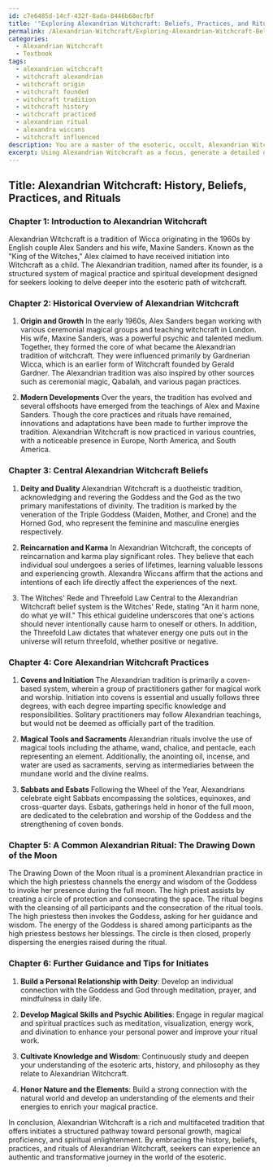 ```yaml
---
id: c7e6485d-14cf-432f-8ada-8446b68ecfbf
title: '"Exploring Alexandrian Witchcraft: Beliefs, Practices, and Rituals"'
permalink: /Alexandrian-Witchcraft/Exploring-Alexandrian-Witchcraft-Beliefs-Practices-and-Rituals/
categories:
  - Alexandrian Witchcraft
  - Textbook
tags:
  - alexandrian witchcraft
  - witchcraft alexandrian
  - witchcraft origin
  - witchcraft founded
  - witchcraft tradition
  - witchcraft history
  - witchcraft practiced
  - alexandrian ritual
  - alexandra wiccans
  - witchcraft influenced
description: You are a master of the esoteric, occult, Alexandrian Witchcraft and education, you have written many textbooks on the subject in ways that provide students with rich and deep understanding of the subject. You are being asked to write textbook-like sections on a topic and you do it with full context, explainability, and reliability in accuracy to the true facts of the topic at hand, in a textbook style that a student would easily be able to learn from, in a rich, engaging, and contextual way. Always include relevant context (such as formulas and history), related concepts, and in a way that someone can gain deep insights from.
excerpt: Using Alexandrian Witchcraft as a focus, generate a detailed overview of its history, beliefs, and practices along with an example of a commonly used ritual or spell within this tradition. Provide guidance for those seeking to delve deeper into this esoteric path and valuable tips for initiates looking to enhance their understanding of Alexandrian Witchcraft.
---
```


## Title: Alexandrian Witchcraft: History, Beliefs, Practices, and Rituals

### Chapter 1: Introduction to Alexandrian Witchcraft

Alexandrian Witchcraft is a tradition of Wicca originating in the 1960s by English couple Alex Sanders and his wife, Maxine Sanders. Known as the "King of the Witches," Alex claimed to have received initiation into Witchcraft as a child. The Alexandrian tradition, named after its founder, is a structured system of magical practice and spiritual development designed for seekers looking to delve deeper into the esoteric path of witchcraft.

### Chapter 2: Historical Overview of Alexandrian Witchcraft

1. **Origin and Growth**
In the early 1960s, Alex Sanders began working with various ceremonial magical groups and teaching witchcraft in London. His wife, Maxine Sanders, was a powerful psychic and talented medium. Together, they formed the core of what became the Alexandrian tradition of witchcraft. They were influenced primarily by Gardnerian Wicca, which is an earlier form of Witchcraft founded by Gerald Gardner. The Alexandrian tradition was also inspired by other sources such as ceremonial magic, Qabalah, and various pagan practices.

2. **Modern Developments**
Over the years, the tradition has evolved and several offshoots have emerged from the teachings of Alex and Maxine Sanders. Though the core practices and rituals have remained, innovations and adaptations have been made to further improve the tradition. Alexandrian Witchcraft is now practiced in various countries, with a noticeable presence in Europe, North America, and South America.

### Chapter 3: Central Alexandrian Witchcraft Beliefs

1. **Deity and Duality**
Alexandrian Witchcraft is a duotheistic tradition, acknowledging and revering the Goddess and the God as the two primary manifestations of divinity. The tradition is marked by the veneration of the Triple Goddess (Maiden, Mother, and Crone) and the Horned God, who represent the feminine and masculine energies respectively.

2. **Reincarnation and Karma**
In Alexandrian Witchcraft, the concepts of reincarnation and karma play significant roles. They believe that each individual soul undergoes a series of lifetimes, learning valuable lessons and experiencing growth. Alexandra Wiccans affirm that the actions and intentions of each life directly affect the experiences of the next.

3. The Witches' Rede and Threefold Law
Central to the Alexandrian Witchcraft belief system is the Witches' Rede, stating "An it harm none, do what ye will." This ethical guideline underscores that one's actions should never intentionally cause harm to oneself or others. In addition, the Threefold Law dictates that whatever energy one puts out in the universe will return threefold, whether positive or negative.

### Chapter 4: Core Alexandrian Witchcraft Practices

1. **Covens and Initiation**
The Alexandrian tradition is primarily a coven-based system, wherein a group of practitioners gather for magical work and worship. Initiation into covens is essential and usually follows three degrees, with each degree imparting specific knowledge and responsibilities. Solitary practitioners may follow Alexandrian teachings, but would not be deemed as officially part of the tradition.

2. **Magical Tools and Sacraments**
Alexandrian rituals involve the use of magical tools including the athame, wand, chalice, and pentacle, each representing an element. Additionally, the anointing oil, incense, and water are used as sacraments, serving as intermediaries between the mundane world and the divine realms.

3. **Sabbats and Esbats**
Following the Wheel of the Year, Alexandrians celebrate eight Sabbats encompassing the solstices, equinoxes, and cross-quarter days. Esbats, gatherings held in honor of the full moon, are dedicated to the celebration and worship of the Goddess and the strengthening of coven bonds.

### Chapter 5: A Common Alexandrian Ritual: The Drawing Down of the Moon

The Drawing Down of the Moon ritual is a prominent Alexandrian practice in which the high priestess channels the energy and wisdom of the Goddess to invoke her presence during the full moon. The high priest assists by creating a circle of protection and consecrating the space. The ritual begins with the cleansing of all participants and the consecration of the ritual tools. The high priestess then invokes the Goddess, asking for her guidance and wisdom. The energy of the Goddess is shared among participants as the high priestess bestows her blessings. The circle is then closed, properly dispersing the energies raised during the ritual.

### Chapter 6: Further Guidance and Tips for Initiates

1. **Build a Personal Relationship with Deity**: Develop an individual connection with the Goddess and God through meditation, prayer, and mindfulness in daily life.

2. **Develop Magical Skills and Psychic Abilities**: Engage in regular magical and spiritual practices such as meditation, visualization, energy work, and divination to enhance your personal power and improve your ritual work.

3. **Cultivate Knowledge and Wisdom**: Continuously study and deepen your understanding of the esoteric arts, history, and philosophy as they relate to Alexandrian Witchcraft.

4. **Honor Nature and the Elements**: Build a strong connection with the natural world and develop an understanding of the elements and their energies to enrich your magical practice.

In conclusion, Alexandrian Witchcraft is a rich and multifaceted tradition that offers initiates a structured pathway toward personal growth, magical proficiency, and spiritual enlightenment. By embracing the history, beliefs, practices, and rituals of Alexandrian Witchcraft, seekers can experience an authentic and transformative journey in the world of the esoteric.
